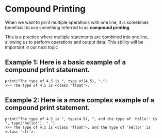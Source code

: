 # Compound Printing
When we want to print multiple operations with one line, it is sometimes beneficial to use something referred to as **compound printing**. 

This is a practice where multiple statements are combined into one line, allowing us to perform operations and output data. This ability will be important in our next topic
    
    
## Example 1: Here is a basic example of a compound print statement.

```
print("The type of 4.5 is ", type_of(4.5), ".")
>>> The type of 4.5 is <class 'float'>.
```

## Example 2: Here is a more complex example of a compound print statement.

```
print("The type of 4.5 is ", type(4.5), ", and the type of 'hello!' is ", type('hello!'), ".")
>>> The type of 4.5 is <class 'float'>, and the type of 'hello!' is <class 'str'>.
```
